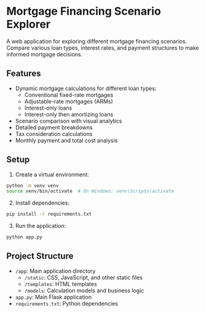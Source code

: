 # Mortgage Financing Scenario Explorer

A web application for exploring different mortgage financing scenarios. Compare various loan types, interest rates, and payment structures to make informed mortgage decisions.

## Features

- Dynamic mortgage calculations for different loan types:
  - Conventional fixed-rate mortgages
  - Adjustable-rate mortgages (ARMs)
  - Interest-only loans
  - Interest-only then amortizing loans
- Scenario comparison with visual analytics
- Detailed payment breakdowns
- Tax consideration calculations
- Monthly payment and total cost analysis

## Setup

1. Create a virtual environment:
```bash
python -m venv venv
source venv/bin/activate  # On Windows: venv\Scripts\activate
```

2. Install dependencies:
```bash
pip install -r requirements.txt
```

3. Run the application:
```bash
python app.py
```

## Project Structure

- `/app`: Main application directory
  - `/static`: CSS, JavaScript, and other static files
  - `/templates`: HTML templates
  - `/models`: Calculation models and business logic
- `app.py`: Main Flask application
- `requirements.txt`: Python dependencies
